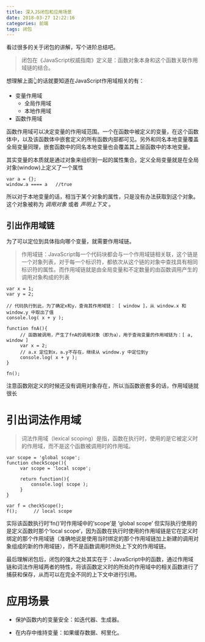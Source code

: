 ```yaml
---
title: 深入JS闭包和应用场景
date: 2018-03-27 12:22:16
categories: 前端
tags: 闭包
---
```


看过很多的关于闭包的讲解，写个进阶总结吧。

> 闭包在《JavaScript权威指南》定义是：函数对象本身和这个函数关联作用域链的结合。

想理解上面👆的话就要知道在JavaScript作用域相关的有：
- 变量作用域
  - 全局作用域
  - 本地作用域
- 函数作用域

函数作用域可以决定变量的作用域范围。一个在函数中被定义的变量，在这个函数体中，以及该函数体中嵌套定义的所有函数内部都可见。另外和同名本地变量覆盖全局变量同理，嵌套函数中的同名本地变量也会覆盖其上层函数中的本地变量。

其实变量的本质就是通过对象来组织到一起的属性集合。定义全局变量就是在全局对象(window)上定义了一个属性
```
var a = {};
window.a ==== a   //true
```
所以对于本地变量的话，相当于某个对象的属性，只是没有办法获取到这个对象。这个对象被称为 *调用对象* 或者 *声明上下文* 。
## 引出作用域链
为了可以定位到具体指向哪个变量，就需要作用域链。

>作用域链：JavaScript每一个代码块都会与一个作用域链相关联，这个链是一个对象列表，对于每一个标识符，都依次从这个链的对象中查找具有相同标识符的属性。而作用域链就是由全局变量和不定数量的由函数调用产生的调用对象构成的列表
```
var x = 1;
var y = 2;

// 代码执行到此，为了确定x和y，查询其作用域链： [ window ]，从 window.x 和 window.y 中取出了值
console.log( x + y );

function fnA(){
     // 函数被调用，产生了fnA的调用对象（即为a），用于查询变量的作用域链为：[ a, window ]
     var x = 2;
     // a.x 定位到x，a.y不存在，继续从 window.y 中定位到y
     console.log( x + y );
}

fn();

```
注意函数刚定义的时候还没有调用对象存在，所以当函数嵌套多的话，作用域链就很长
# 引出词法作用域
> 词法作用域（lexical scoping）是指，函数在执行时，使用的是它被定义时的作用域，而不是这个函数被调用时的作用域。
```
var scope = 'global scope';
function checkScope(){
     var scope = 'local scope';

     return function(){
         console.log( scope );
     }
}

var f = checkScope();
f();      // local scope
```
实际该函数执行时‘fn()’时作用域中的‘scope’是 ‘global scope’ 但实际执行使用的是定义函数时那个‘local scope‘，因为函数在执行时使用的作用域链是它在定义时绑定的那个作用域链（准确地说是使用当时绑定的那个作用域链加上新建的调用对象组成的新的作用域链），而不是函数调用时所处上下文的作用域链。

最后理解闭包后，闭包的强大之处其实在于：JavaScript中的函数，通过作用域链和词法作用域两者的特性，将该函数定义时的所处的作用域中的相关函数进行了捕获和保存，从而可以在完全不同的上下文中进行引用。

# 应用场景
- 保护函数内的变量安全：如迭代器、生成器。

- 在内存中维持变量：如果缓存数据、柯里化。







